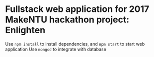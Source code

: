 # Fullstack web application for 2017 MakeNTU hackathon project: Enlighten
Use `npm install` to install dependencies, and `npm start` to start web application
Use `mongod` to integrate with database